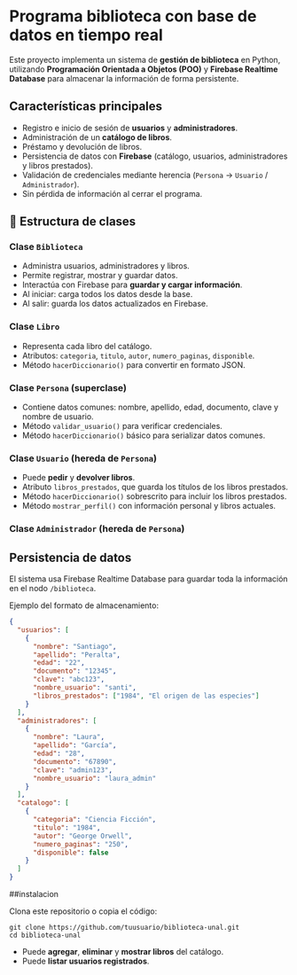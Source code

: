 # Programa biblioteca con base de datos en tiempo real

Este proyecto implementa un sistema de **gestión de biblioteca** en Python, utilizando **Programación Orientada a Objetos (POO)** y **Firebase Realtime Database** para almacenar la información de forma persistente.

## Características principales

- Registro e inicio de sesión de **usuarios** y **administradores**.
- Administración de un **catálogo de libros**.
- Préstamo y devolución de libros.
- Persistencia de datos con **Firebase** (catálogo, usuarios, administradores y libros prestados).
- Validación de credenciales mediante herencia (`Persona` → `Usuario` / `Administrador`).
- Sin pérdida de información al cerrar el programa.

## 🧩 Estructura de clases

### Clase `Biblioteca`
- Administra usuarios, administradores y libros.
- Permite registrar, mostrar y guardar datos.
- Interactúa con Firebase para **guardar y cargar información**.
- Al iniciar: carga todos los datos desde la base.
- Al salir: guarda los datos actualizados en Firebase.

### Clase `Libro`
- Representa cada libro del catálogo.
- Atributos: `categoria`, `titulo`, `autor`, `numero_paginas`, `disponible`.
- Método `hacerDiccionario()` para convertir en formato JSON.

### Clase `Persona` (superclase)
- Contiene datos comunes: nombre, apellido, edad, documento, clave y nombre de usuario.
- Método `validar_usuario()` para verificar credenciales.
- Método `hacerDiccionario()` básico para serializar datos comunes.

### Clase `Usuario` (hereda de `Persona`)
- Puede **pedir** y **devolver libros**.
- Atributo `libros_prestados`, que guarda los títulos de los libros prestados.
- Método `hacerDiccionario()` sobrescrito para incluir los libros prestados.
- Método `mostrar_perfil()` con información personal y libros actuales.

### Clase `Administrador` (hereda de `Persona`)

## Persistencia de datos

El sistema usa Firebase Realtime Database para guardar toda la información en el nodo `/biblioteca`.

Ejemplo del formato de almacenamiento:

```json
{
  "usuarios": [
    {
      "nombre": "Santiago",
      "apellido": "Peralta",
      "edad": "22",
      "documento": "12345",
      "clave": "abc123",
      "nombre_usuario": "santi",
      "libros_prestados": ["1984", "El origen de las especies"]
    }
  ],
  "administradores": [
    {
      "nombre": "Laura",
      "apellido": "García",
      "edad": "28",
      "documento": "67890",
      "clave": "admin123",
      "nombre_usuario": "laura_admin"
    }
  ],
  "catalogo": [
    {
      "categoria": "Ciencia Ficción",
      "titulo": "1984",
      "autor": "George Orwell",
      "numero_paginas": "250",
      "disponible": false
    }
  ]
}
```
##instalacion 

Clona este repositorio o copia el código:
```
git clone https://github.com/tuusuario/biblioteca-unal.git
cd biblioteca-unal
```

- Puede **agregar**, **eliminar** y **mostrar libros** del catálogo.
- Puede **listar usuarios registrados**.
